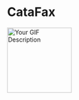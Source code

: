 # CataFax
<img src="https://i.giphy.com/LHZyixOnHwDDy.webp" alt="Your GIF Description" width="150px">

